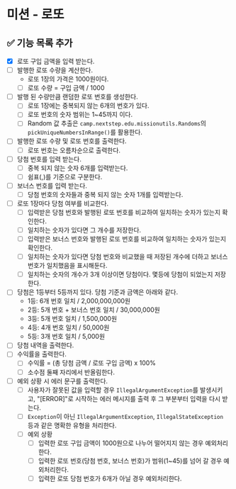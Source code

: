 # 미션 - 로또

## ✅ 기능 목록 추가

- [x] 로또 구입 금액을 입력 받는다.
- [ ] 발행한 로또 수량을 계산한다.
  - 로또 1장의 가격은 1000원이다.
  - [ ] 로또 수량 = 구입 금액 / 1000
- [ ] 발행 된 수량만큼 랜덤한 로또 번호를 생성한다.
  - [ ] 로또 1장에는 중복되지 않는 6개의 번호가 있다.
  - [ ] 로또 번호의 숫자 범위는 1~45까지 이다.
  - [ ] Random 값 추출은 `camp.nextstep.edu.missionutils.Randoms`의 `pickUniqueNumbersInRange()`를 활용한다.
- [ ] 발행한 로또 수량 및 로또 번호를 출력한다.
  - [ ] 로또 번호는 오름차순으로 출력한다.
- [ ] 당첨 번호를 입력 받는다.
    - [ ] 중복 되지 않는 숫자 6개를 입력받는다.
    - [ ] 쉼표(,)를 기준으로 구분한다.
- [ ] 보너스 번호를 입력 받는다.
    - [ ] 당첨 번호의 숫자들과 중복 되지 않는 숫자 1개를 입력받는다.
- [ ] 로또 1장마다 당첨 여부를 비교한다.
  - [ ] 입력받은 당첨 번호와 발행된 로또 번호를 비교하여 일치하는 숫자가 있는지 확인한다.
  - [ ] 일치하는 숫자가 있다면 그 개수를 저장한다.
  - [ ] 입력받은 보너스 번호와 발행된 로또 번호를 비교하여 일치하는 숫자가 있는지 확인한다.
  - [ ] 일치하는 숫자가 있다면 당첨 번호와 비교했을 때 저장된 개수에 더하고 보너스 번호가 일치했음을 표시해둔다.
  - [ ] 일치하는 숫자의 개수가 3개 이상이면 당첨이다. 몇등에 당첨이 되었는지 저장한다.
- [ ] 당첨은 1등부터 5등까지 있다. 당첨 기준과 금액은 아래와 같다.
    - 1등: 6개 번호 일치 / 2,000,000,000원
    - 2등: 5개 번호 + 보너스 번호 일치 / 30,000,000원
    - 3등: 5개 번호 일치 / 1,500,000원
    - 4등: 4개 번호 일치 / 50,000원
    - 5등: 3개 번호 일치 / 5,000원
- [ ] 당첨 내역을 출력한다.
- [ ] 수익률을 출력한다.
  - [ ] 수익률 = (총 당첨 금액 / 로또 구입 금액) x 100%
  - [ ] 소수점 둘째 자리에서 반올림한다.
- [ ] 예외 상황 시 에러 문구를 출력한다.
  - [ ] 사용자가 잘못된 값을 입력할 경우 `IllegalArgumentException`를 발생시키고, "[ERROR]"로 시작하는 에러 메시지를 출력 후 그 부분부터 입력을 다시 받는다.
  - [ ] `Exception`이 아닌 `IllegalArgumentException`, `IllegalStateException` 등과 같은 명확한 유형을 처리한다.
  - [ ] 예외 상황
    - [ ] 입력한 로또 구입 금액이 1000원으로 나누어 떨어지지 않는 경우 예외처리한다.
    - [ ] 입력한 로또 번호(당첨 번호, 보너스 번호)가 범위(1~45)를 넘어 갈 경우 예외처리한다.
    - [ ] 입력한 로또 당첨 번호가 6개가 아닐 경우 예외처리한다.